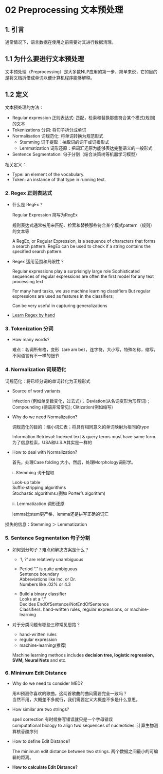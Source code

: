
# 02 Preprocessing 文本预处理

## 1. 引言
通常情况下，语言数据在使用之前需要对其进行数据清理。

## 1.1 为什么要进行文本预处理

文本预处理（Preprocessing）是大多数NLP应用的第一步，简单来说，它的目的是将文档拆借成单词以便计算机程序能够解释。

## 1.2 定义

文本预处理的方法：

* Regular expression 正则表达式: 匹配，检索和替换那些符合某个模式(规则)的文本
* Tokenizations 分词: 将句子拆分成单词
*  Normalisation 词规范化: 将单词转换为规范形式
   * Stemming 词干提取：抽取词的词干或词根形式
   * Lemmatization 词形还原：把词汇还原为能够表达完整语义的一般形式
* Sentence Segmentation: 句子分割（结合决策树等机器学习模型）

相关定义：

* Type: an element of the vocabulary.
* Token: an instance of that type in running text.

### 2. Regex 正则表达式

* 什么是 RegEx？

  Regular Expression 简写为RegEx

  规则表达式通常被用来匹配、检索和替换那些符合某个模式pattern（规则）的文本等

  A RegEx, or Regular Expression, is a sequence of characters that forms a search pattern. RegEx can be used to check if a string contains the specified search pattern.

- Regex 适用范围和局限性？

  Regular expressions play a surprisingly large role
Sophisticated sequences of regular expressions are often the first model for any text processing text

  For many hard tasks, we use machine learning classifiers
But regular expressions are used as features in the classifiers;

  Can be very useful in capturing generalizations
  
 - [Learn Regex by hand](https://www.w3schools.com/python/python_regex.asp)

### 3. Tokenization 分词

- How many words?

  难点：名词所有格，变形（are am be），连字符，大小写，特殊名称，缩写，不同语言有不一样的细节

### 4. Normalization 词规范化

词规范化：将已经分词的单词转化为正规形式

- Source of word variants

  Infection (例如单复数变化，过去式)； Deviation(从名词变形为形容词) ; Compounding (德语非常常见); Clitization(例如缩写) 

- Why do we need Normalization?

  词规范化的目的：缩小词汇表；将具有相同意义的单词映射为相同的type

  Information Retrieval: Indexed text & query terms must have same form. 为了信息检索，USA和U.S.A其实是一样的

- How to deal with Normalization?

  首先，处理Case folding 大小，然后，处理Morphology词形学。

  i. Stemming 词干提取
  
  Look-up table\
  Suffix-stripping algorithms\
  Stochastic algorithms.(例如 Porter’s algorithm)
  
  ii. Lemmatization 词形还原
  
  lemma比stem更严格，lemma还是拼写正确的词汇

损失的信息：Stemming ＞ Lemmatization

### 5. Sentence Segmentation 句子分割

- 如何划分句子？难点和解决方案是什么？

  - '!, ?' are relatively unambiguous

  - Period “.” is quite ambiguous\
  Sentence boundary\
  Abbreviations like Inc. or Dr.\
  Numbers like .02% or 4.3

  - Build a binary classifier\
  Looks at a “.”\
  Decides EndOfSentence/NotEndOfSentence\
  Classifiers: hand-written rules, regular expressions, or machine-learning

- 对于分类问题有哪些三种常见思路？ 
  - hand-written rules
  - regular expression 
  - machine-learning(推荐)
  
  Machine learning methods includes **decision tree, logistic regression, SVM, Neural Nets** and etc.

### 6. Minimum Edit Distance

- Why do we need to consider MED?

  用AI预测你喜欢的歌曲，这两首歌曲的曲风需要完全一致吗？\
  当然不用，大概差不多就行，我们需要定义大概差不多是什么意思。

- How similar are two strings?

  spell correction 有时候拼写错误就只是一个字母错误\
  computational biology to align two sequences of nucleotides. 计算生物测算核苷酸序列
  
 - How to define Edit Distance?
 
   The minimum edit distance between two strings. 两个数据之间最小的可编辑的距离。
  
 -   **How to calculate Edit Distance?**

 

 
